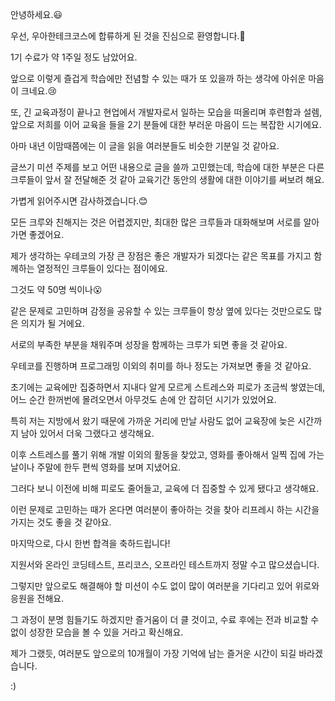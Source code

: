 안녕하세요.:smiley:

우선, 우아한테크코스에 합류하게 된 것을 진심으로 환영합니다.:tada:

1기 수료가 약 1주일 정도 남았어요. 

앞으로 이렇게 즐겁게 학습에만 전념할 수 있는 때가 또 있을까 하는 생각에 아쉬운 마음이 크네요.:cry:

또, 긴 교육과정이 끝나고 현업에서 개발자로서 일하는 모습을 떠올리며 후련함과 설렘, 앞으로 저희를 이어 교육을 들을 2기 분들에 대한 부러운 마음이 드는 복잡한 시기에요. 

아마 내년 이맘때쯤에는 이 글을 읽을 여러분들도 비슷한 기분일 것 같아요. 



글쓰기 미션 주제를 보고 어떤 내용으로 글을 쓸까 고민했는데, 학습에 대한 부분은 다른 크루들이 앞서 잘 전달해준 것 같아 교육기간 동안의 생활에 대한 이야기를 써보려 해요. 

가볍게 읽어주시면 감사하겠습니다.:blush:



모든 크루와 친해지는 것은 어렵겠지만, 최대한 많은 크루들과 대화해보며 서로를 알아가면 좋겠어요. 

제가 생각하는 우테코의 가장 큰 장점은 좋은 개발자가 되겠다는 같은 목표를 가지고 함께하는 열정적인 크루들이 있다는 점이에요.

그것도 약 50명 씩이나:open_mouth: 

같은 문제로 고민하며 감정을 공유할 수 있는 크루들이 항상 옆에 있다는 것만으로도 많은 의지가 될 거에요.

서로의 부족한 부분을 채워주며 성장을 함께하는 크루가 되면 좋을 것 같아요.



우테코를 진행하며 프로그래밍 이외의 취미를 하나 정도는 가져보면 좋을 것 같아요. 

초기에는 교육에만 집중하면서 지내다 알게 모르게 스트레스와 피로가 조금씩 쌓였는데, 어느 순간 한꺼번에 몰려오면서 아무것도 손에 안 잡히던 시기가 있었어요.

특히 저는 지방에서 왔기 때문에 가까운 거리에 만날 사람도 없어 교육장에 늦은 시간까지 남아 있어서 더욱 그랬다고 생각해요. 

이후 스트레스를 풀기 위해 개발 이외의 활동을 찾았고, 영화를 좋아해서 일찍 집에 가는 날이나 주말에 한두 편씩 영화를 보며 지냈어요.

그러다 보니 이전에 비해 피로도 줄어들고, 교육에 더 집중할 수 있게 됐다고 생각해요.

이런 문제로 고민하는 때가 온다면 여러분이 좋아하는 것을 찾아 리프레시 하는 시간을 가지는 것도 좋을 것 같아요.



마지막으로, 다시 한번 합격을 축하드립니다!

지원서와 온라인 코딩테스트, 프리코스, 오프라인 테스트까지 정말 수고 많으셨습니다.

그렇지만 앞으로도 해결해야 할 미션이 수도 없이 많이 여러분을 기다리고 있어 위로와 응원을 전해요.

그 과정이 분명 힘들기도 하겠지만 즐거움이 더 클 것이고, 수료 후에는 전과 비교할 수 없이 성장한 모습을 볼 수 있을 거라고 확신해요.

제가 그랬듯, 여러분도 앞으로의 10개월이 가장 기억에 남는 즐거운 시간이 되길 바라겠습니다.

:)